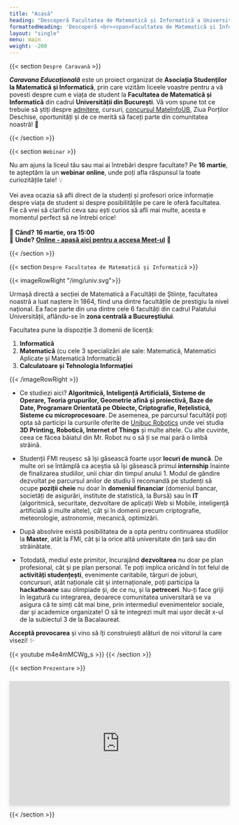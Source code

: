 ```yaml
---
title: "Acasă"
heading: "Descoperă Facultatea de Matematică și Informatică a Universității din București!"
formattedHeading: 'Descoperă <br><span>Facultatea de Matematică și Informatică</span><br>a Universității din București!'
layout: "single"
menu: main
weight: -200
---
```


{{< section `Despre Caravană` >}}

***Caravana Educațională*** este un proiect organizat de **Asociația Studenților la Matematică și Informatică**, prin care vizităm liceele voastre pentru a vă povesti despre cum e viața de student la **Facultatea de Matematică și Informatică** din cadrul **Universității din București**. Vă vom spune tot ce trebuie să știți despre <a href="https://fmi.unibuc.ro/admitere-licenta-iulie-2025/" target="_blank">admitere</a>, cursuri, <a href="https://fmi.unibuc.ro/concurs-mateinfoub-2025/" target="_blank">concursul MateInfoUB</a>, Ziua Porților Deschise, oportunități și de ce merită să faceți parte din comunitatea noastră! 💙

{{< /section >}}

{{< section `Webinar` >}}

Nu am ajuns la liceul tău sau mai ai întrebări despre facultate? Pe **16 martie**, te așteptăm la un **webinar online**, unde poți afla răspunsul la toate curiozitățile tale! 💡
\
\
Vei avea ocazia să afli direct de la studenți și profesori orice informație despre viața de student si despre posibilitățile pe care le oferă facultatea. Fie că vrei să clarifici ceva sau ești curios să afli mai multe, acesta e momentul perfect să ne întrebi orice!
\
\
📅 **Când?** **16 martie, ora 15:00** \
📍 **Unde?** **<a href="https://meet.google.com/zbe-zfty-fod" target="_blank">Online - apasă aici pentru a accesa Meet-ul</a>** 🌟

{{< /section >}}

{{< section `Despre Facultatea de Matematică și Informatică` >}}

{{< imageRowRight "/img/univ.svg">}}

Urmașă directă a secției de Matematică a Facultății de Științe, facultatea noastră a luat naștere în 1864, fiind una dintre facultățile de prestigiu la nivel național. Ea face parte din una dintre cele 6 facultăți din cadrul Palatului Universității, aflându-se în **zona centrală a Bucureștiului**.

Facultatea pune la dispoziție 3 domenii de licență:
1. **Informatică**
2. **Matematică** (cu cele 3 specializări ale sale: Matematică, Matematici Aplicate și Matematică Informatică)
3. **Calculatoare și Tehnologia Informației**

{{< /imageRowRight >}}


- Ce studiezi aici? **Algoritmică, Inteligență Artificială, Sisteme de Operare, Teoria grupurilor, Geometrie afină și proiectivă, Baze de Date, Programare Orientată pe Obiecte, Criptografie, Rețelistică, Sisteme cu microprocesoare**. De asemenea, pe parcursul facultății poți opta să participi la cursurile oferite de <a href="https://www.facebook.com/unibuc.robotics/" target="_blank">Unibuc Robotics</a> unde vei studia **3D Printing, Robotică, Internet of Things** și multe altele. Cu alte cuvinte, ceea ce făcea băiatul din Mr. Robot nu o să ți se mai pară o limbă străină.

- Studenții FMI reușesc să își găsească foarte ușor **locuri de muncă**. De multe ori se întâmplă ca aceștia să își găsească primul **internship** înainte de finalizarea studiilor, unii chiar din timpul anului 1. Modul de gândire dezvoltat pe parcursul anilor de studiu îi recomandă pe studenți să ocupe **poziții cheie** nu doar în **domeniul financiar** (domeniul bancar, societăți de asigurări, institute de statistică, la Bursă) sau în **IT** (algoritmică, securitate, dezvoltare de aplicații Web si Mobile, inteligență artificială și multe altele), cât și în domenii precum criptografie, meteorologie, astronomie, mecanică, optimizări.

- După absolvire există posibilitatea de a opta pentru continuarea studiilor la **Master**, atât la FMI, cât și la orice altă universitate din țară sau din străinătate.

- Totodată, mediul este primitor, încurajând **dezvoltarea** nu doar pe plan profesional, cât și pe plan personal. Te poți implica oricând în tot felul de **activități studențești**, evenimente caritabile, târguri de joburi, concursuri, atât naționale cât și internaționale, poți participa la **hackathoane** sau olimpiade și, de ce nu, și la **petreceri**. Nu-ți face griji în legatură cu integrarea, deoarece comunitatea universitară se va asigura că te simți cât mai bine, prin intermediul evenimentelor sociale, dar și academice organizate! O să te integrezi mult mai ușor decât x-ul de la subiectul 3 de la Bacalaureat.

**Acceptă provocarea** și vino să îți construiești alături de noi viitorul la care visezi! ✨

{{< youtube m4e4mMCWg_s >}}
{{< /section >}}

{{< section `Prezentare` >}}

<div class="rounded w-80"
style="position: relative; padding-top: 56.2500%;
padding-bottom: 0; box-shadow: 0 2px 8px 0 rgba(63,69,81,0.16); margin-top: 1.6em; margin-bottom: 0.9em; overflow: hidden; will-change: transform;">
  <iframe loading="lazy" style="position: absolute; width: 100%; height: 100%; top: 0; left: 0; border: none; padding: 0;margin: 0;"
    src="https://www.canva.com/design/DAGVooUSadU/JYjAgDhIukmJLnYEr75yQA/view?embed" allowfullscreen="allowfullscreen" allow="fullscreen">
  </iframe>
</div>
{{< /section >}}